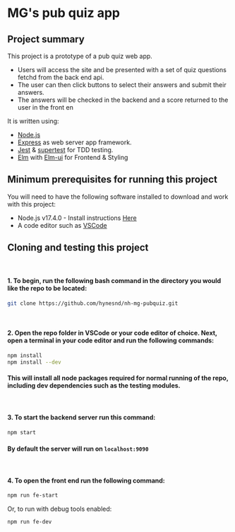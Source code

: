 # MG's pub quiz app

## Project summary

This project is a prototype of a pub quiz web app.

- Users will access the site and be presented with a set of quiz questions fetchd from the back end api.
- The user can then click buttons to select their answers and submit their answers.
- The answers will be checked in the backend and a score returned to the user in the front en

It is written using:

- [Node.js](https://nodejs.org/en/)
- [Express](https://expressjs.com/) as web server app framework.
- [Jest](https://jestjs.io/) & [supertest](https://www.npmjs.com/package/supertest) for TDD testing.
- [Elm](https://elm-lang.org/) with [Elm-ui](https://package.elm-lang.org/packages/mdgriffith/elm-ui/1.1.8/) for Frontend & Styling

## Minimum prerequisites for running this project

You will need to have the following software installed to download and work with this project:

- Node.js v17.4.0 - Install instructions [Here](https://nodejs.dev/learn/how-to-install-nodejs)
- A code editor such as [VSCode](https://code.visualstudio.com/)

## Cloning and testing this project

<br>

#### 1. To begin, run the following bash command in the directory you would like the repo to be located:

```bash
git clone https://github.com/hynesnd/nh-mg-pubquiz.git
```

<br>

#### 2. Open the repo folder in VSCode or your code editor of choice. Next, open a terminal in your code editor and run the following commands:

```bash
npm install
npm install --dev
```

#### This will install all node packages required for normal running of the repo, including dev dependencies such as the testing modules.

<br>

#### 3. To start the backend server run this command:

```bash
npm start
```

#### By default the server will run on `localhost:9090`

<br>

#### 4. To open the front end run the following command:

```bash
npm run fe-start
```

Or, to run with debug tools enabled:

```bash
npm run fe-dev
```
